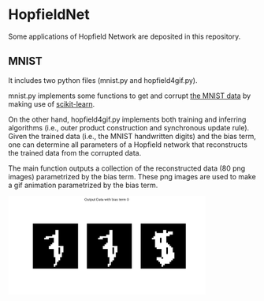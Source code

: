# HopfieldNet

Some applications of Hopfield Network are deposited in this repository.

## MNIST
It includes two python files (mnist.py and hopfield4gif.py).

mnist.py implements some functions to get and corrupt [the MNIST data](http://yann.lecun.com/exdb/mnist/) by making use of [scikit-learn](http://scikit-learn.org/stable/).

On the other hand, hopfield4gif.py implements both training and inferring algorithms (i.e., outer product construction and synchronous update rule). Given the trained data (i.e., the MNIST handwritten digits) and the bias term, one can determine all parameters of a Hopfield network that reconstructs the trained data from the corrupted data.

The main function outputs a collection of the reconstructed data (80 png images) parametrized by the bias term. These png images are used to make a gif animation parametrized by the bias term.

<img src=MNIST/anim.gif width=400px>
